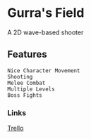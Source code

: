 # Gurra's Field
A 2D wave-based shooter

## Features

```
Nice Character Movement
Shooting
Melee Combat
Multiple Levels
Boss Fights
```

### Links
[Trello](https://www.google.com "Trello Board")
